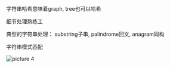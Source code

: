 字符串哈希意味着graph, tree也可以哈希

细节处理熟练工

典型的字符串处理：  substring子串, palindrome回文, anagram同构

字符串模式匹配


![picture 4](https://i.loli.net/2021/09/08/X3WSpAn4g29vkN1.png)  
